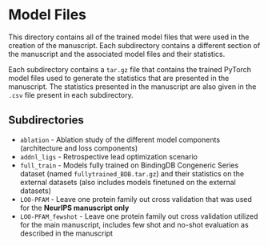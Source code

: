 # Model Files
This directory contains all of the trained model files that were used in the creation of the manuscript. Each subdirectory contains a different section of the manuscript and the associated model files and their statistics.

Each subdirectory contains a `tar.gz` file that contains the trained PyTorch model files used to generate the statistics that are presented in the manuscript. The statistics presented in the manuscript are also given in the `.csv` file present in each subdirectory.

## Subdirectories
- `ablation` - Ablation study of the different model components (architecture and loss components)
- `addnl_ligs` - Retrospective lead optimization scenario
- `full_train` - Models fully trained on BindingDB Congeneric Series dataset (named `fullytrained_BDB.tar.gz`) and their statistics on the external datasets (also includes models finetuned on the external datasets)
- `LOO-PFAM` - Leave one protein family out cross validation that was used for the **NeurIPS manuscript only**
- `LOO-PFAM_fewshot` - Leave one protein family out cross validation utilized for the main manuscript, includes few shot and no-shot evaluation as described in the manuscript


